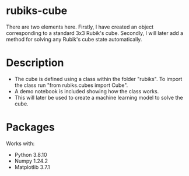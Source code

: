 # rubiks-cube
There are two elements here. Firstly, I have created an object corresponding to a standard 3x3 Rubik's cube. Secondly, I will later add a method for solving any Rubik's cube state automatically.

# Description
- The cube is defined using a class within the folder "rubiks". To import the class run "from rubiks.cubes import Cube".
- A demo notebook is included showing how the class works.
- This will later be used to create a machine learning model to solve the cube.

# Packages
Works with:
- Python 3.8.10
- Numpy 1.24.2
- Matplotlib 3.7.1

